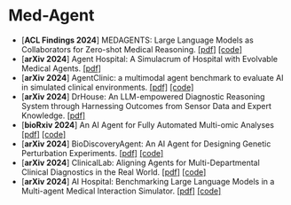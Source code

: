 # Med-Agent

- [**ACL Findings 2024**] MEDAGENTS: Large Language Models as Collaborators for Zero-shot Medical Reasoning. [[pdf]](https://arxiv.org/pdf/2311.10537) [[code]](https://github.com/gersteinlab/MedAgents)
- [**arXiv 2024**] Agent Hospital: A Simulacrum of Hospital with Evolvable Medical Agents. [[pdf]](https://arxiv.org/abs/2405.02957) 
- [**arXiv 2024**] AgentClinic: a multimodal agent benchmark to evaluate AI in simulated clinical environments. [[pdf]](https://arxiv.org/pdf/2405.07960) [[code]](https://github.com/samuelschmidgall/AgentClinic)
- [**arXiv 2024**] DrHouse: An LLM-empowered Diagnostic Reasoning System through Harnessing Outcomes from Sensor Data and Expert Knowledge. [[pdf]](https://arxiv.org/pdf/2405.12541)
- [**bioRxiv 2024**] An AI Agent for Fully Automated Multi-omic Analyses [[pdf]](https://www.biorxiv.org/content/10.1101/2023.09.08.556814v3.full.pdf+html) [[code]](https://github.com/JoshuaChou2018/AutoBA/)
- [**arXiv 2024**] BioDiscoveryAgent: An AI Agent for Designing Genetic Perturbation Experiments. [[pdf]](https://arxiv.org/pdf/2405.17631) [[code]](https://github.com/snap-stanford/BioDiscoveryAgent)
- [**arXiv 2024**] ClinicalLab: Aligning Agents for Multi-Departmental Clinical Diagnostics in the Real World. [[pdf]](https://arxiv.org/pdf/2406.13890) [[code]](https://github.com/WeixiangYAN/ClinicalLab)
- [**arXiv 2024**] AI Hospital: Benchmarking Large Language Models in a Multi-agent Medical Interaction Simulator. [[pdf]](https://arxiv.org/pdf/2402.09742) [[code]](https://github.com/LibertFan/AI_Hospital)
